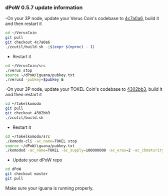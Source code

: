 ### dPoW 0.5.7 update information

-On your 3P node, update your Verus Coin's codebase to [4c7a0a6](https://github.com/VerusCoin/VerusCoin/tree/4c7a0a68dd87a17da483086cddeeb436f1d23698), build it and then restart it

```bash
cd ~/VerusCoin
git pull
git checkout 4c7a0a6
./zcutil/build.sh -j$(expr $(nproc) - 1)
```

- Restart it

```bash
cd ~/VerusCoin/src
./verus stop
source ~/dPoW/iguana/pubkey.txt
./verusd -pubkey=$pubkey &
```

-On your 3P node, update your TOKEL Coin's codebase to [4302bb3](https://github.com/KomodoPlatform/komodo/tree/4302bb3cf803f5835d875630f7795d744a0f8253), build it and then restart it

```bash
cd ~/tokelkomodo
git pull
git checkout 4302bb3
./zcutil/build.sh
```

- Restart it

```bash
cd ~/tokelkomodo/src
./komodo-cli -ac_name=TOKEL stop
source ~/dPoW/iguana/pubkey.txt
./komodod -ac_name=TOKEL -ac_supply=100000000 -ac_eras=2 -ac_cbmaturity=1 -ac_reward=100000000,4250000000 -ac_end=80640,0 -ac_decay=0,77700000 -ac_halving=0,525600 -ac_cc=555 -ac_ccenable=236,245,246,247 -ac_adaptivepow=6 -addnode=135.125.204.169 -addnode=192.99.71.125 -addnode=144.76.140.197 -addnode=135.181.92.123 -pubkey=$pubkey &
```

- Update your dPoW repo

```bash
cd dPoW
git checkout master
git pull
```

Make sure your iguana is running properly.
